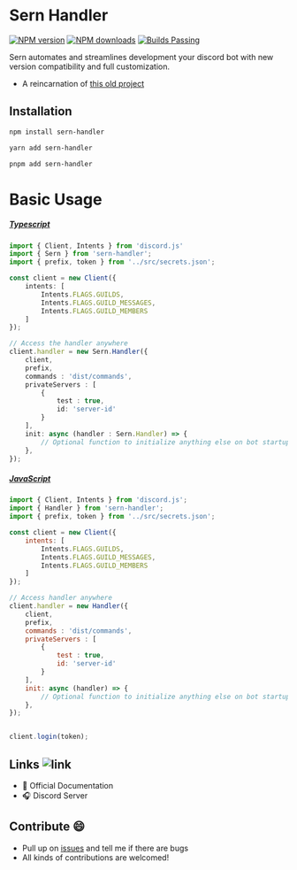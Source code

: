 # Sern Handler
<a href="https://www.npmjs.com/package/sern_handler">
<img src="https://img.shields.io/npm/v/sern_handler?maxAge=3600" alt="NPM version" /></a> <a href="https://www.npmjs.com/package/shandler"><img src="https://img.shields.io/npm/dt/sern_handler?maxAge=3600" alt="NPM downloads" /></a> <a href="https://www.npmjs.com/package/sern_handler"><img src="https://img.shields.io/badge/builds-stable" alt="Builds Passing"></a>

Sern automates and streamlines development your discord bot with new version compatibility and full customization.

-   A reincarnation of [this old project](https://github.com/jacoobes/sern_handler)

## Installation

```sh
npm install sern-handler
```

```sh
yarn add sern-handler
```
```sh
pnpm add sern-handler
```

# Basic Usage

##### [Typescript](https://www.typescriptlang.org/)
```ts
import { Client, Intents } from 'discord.js'
import { Sern } from 'sern-handler';
import { prefix, token } from '../src/secrets.json';

const client = new Client({
    intents: [
        Intents.FLAGS.GUILDS,
        Intents.FLAGS.GUILD_MESSAGES,
        Intents.FLAGS.GUILD_MEMBERS
    ]
});

// Access the handler anywhere
client.handler = new Sern.Handler({
    client,
    prefix,
    commands : 'dist/commands',
    privateServers : [
        {
            test : true,
            id: 'server-id'
        }
    ],
    init: async (handler : Sern.Handler) => {
        // Optional function to initialize anything else on bot startup
    },
});
```

##### [JavaScript](https://www.node.js.org/)
```js
import { Client, Intents } from 'discord.js';
import { Handler } from 'sern-handler';
import { prefix, token } from '../src/secrets.json';

const client = new Client({
    intents: [
        Intents.FLAGS.GUILDS,
        Intents.FLAGS.GUILD_MESSAGES,
        Intents.FLAGS.GUILD_MEMBERS
    ]
});

// Access handler anywhere
client.handler = new Handler({
    client,   
    prefix,   
    commands : 'dist/commands', 
    privateServers : [           
        {
            test : true,
            id: 'server-id'
        }
    ],
    init: async (handler) => {
        // Optional function to initialize anything else on bot startup
    },
});


client.login(token);
```

## Links ![link](https://img.shields.io/badge/Coming-Soon-purple)

-   📑 Official Documentation
-   🎧 Discord Server  

## Contribute 😄

-   Pull up on [issues](https://github.com/jacoobes/Sern/issues) and tell me if there are bugs
-   All kinds of contributions are welcomed!
